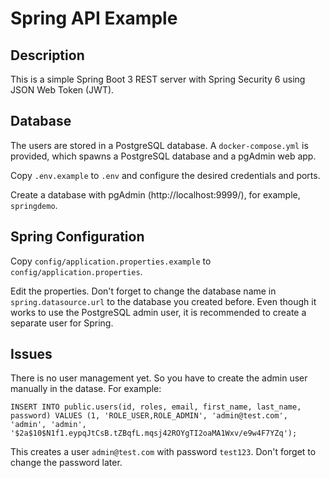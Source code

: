 # Spring API Example

## Description

This is a simple Spring Boot 3 REST server with Spring Security 6 using JSON Web Token (JWT).

## Database

The users are stored in a PostgreSQL database. A `docker-compose.yml` is provided, which spawns a PostgreSQL database and a pgAdmin web app.

Copy `.env.example` to `.env` and configure the desired credentials and ports.

Create a database with pgAdmin (http://localhost:9999/), for example, `springdemo`.

## Spring Configuration

Copy `config/application.properties.example` to `config/application.properties`.

Edit the properties. Don't forget to change the database name in `spring.datasource.url` to the database you created before.
Even though it works to use the PostgreSQL admin user, it is recommended to create a separate user for Spring.

## Issues

There is no user management yet. So you have to create the admin user manually in the datase. For example:

`
INSERT INTO public.users(id, roles, email, first_name, last_name, password)
VALUES (1, 'ROLE_USER,ROLE_ADMIN', 'admin@test.com', 'admin', 'admin', '$2a$10$N1f1.eypqJtCsB.tZBqfL.mqsj42ROYgTI2oaMA1Wxv/e9w4F7YZq');
`

This creates a user `admin@test.com` with password `test123`. Don't forget to change the password later.
